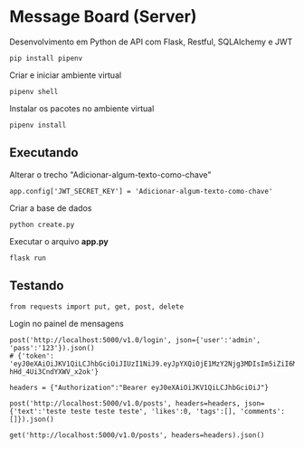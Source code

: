 # Message Board (Server)

Desenvolvimento em Python de API com Flask, Restful, SQLAlchemy e JWT

```{shell}
pip install pipenv
```

Criar e iniciar ambiente virtual 

```{shell}
pipenv shell
```

Instalar os pacotes no ambiente virtual 

```{shell}
pipenv install 
```

## Executando

Alterar o trecho "Adicionar-algum-texto-como-chave" 

```{python}
app.config['JWT_SECRET_KEY'] = 'Adicionar-algum-texto-como-chave'
```

Criar a base de dados 

```{shell}
python create.py
```

Executar o arquivo **app.py**

```{shell}
flask run
```

## Testando

```{python}
from requests import put, get, post, delete
```

Login no painel de mensagens

```{python}
post('http://localhost:5000/v1.0/login', json={'user':'admin', 'pass':'123'}).json()
# {'token': 'eyJ0eXAiOiJKV1QiLCJhbGciOiJIUzI1NiJ9.eyJpYXQiOjE1MzY2Njg3MDIsIm5iZiI6MTUzNjY2ODcwMiwianRpIjoiYzVjMTZmMDItY2Y1MS00ZDk0LThhNjEtOTk5NjFmNDY3ZjA5IiwiZXhwIjoxNTM2NjY5NjAyLCJpZGVudGl0eSI6bnVsbCwiZnJlc2giOmZhbHNlLCJ0eXBlIjoiYWNjZXNzIn0.0xfOiRD3ub4FWnBw17glmS-hHd_4Ui3CndYXWV_x2ok'}
```

```{python}
headers = {"Authorization":"Bearer eyJ0eXAiOiJKV1QiLCJhbGciOiJ"}
```

```{python}
post('http://localhost:5000/v1.0/posts', headers=headers, json={'text':'teste teste teste teste', 'likes':0, 'tags':[], 'comments':[]}).json()
```

```{python}
get('http://localhost:5000/v1.0/posts', headers=headers).json()
```